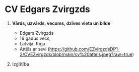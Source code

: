 # CV Edgars Zvirgzds

1. **Vārds, uzvārds, vecums, dzīves vieta un bilde**
    * Edgars Zvirgzds 
    * 16 gadus vecs, 
    * Latvija, Rīga
    * Attēls ar sevi (https://github.com/EZvirgzdsDP1-2/CVEZvirgzds/blob/main/cv%20attels.jpeg?raw=true)


2. Izglītība 
